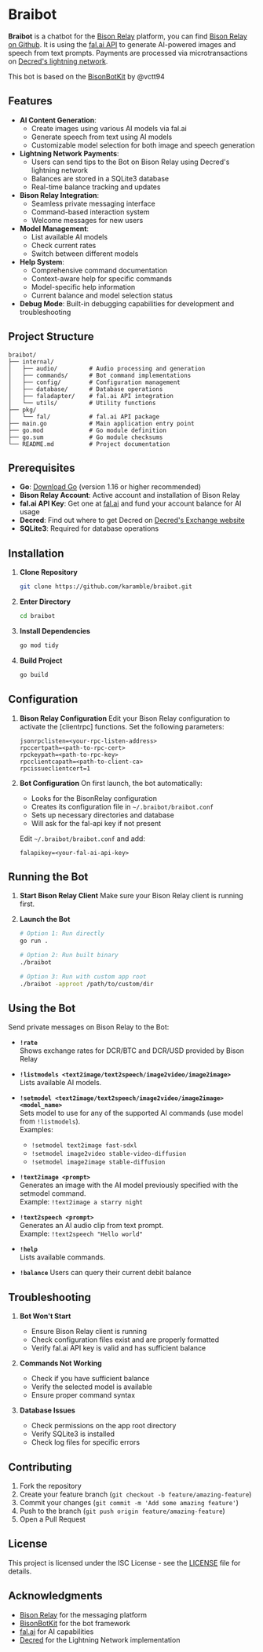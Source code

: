 # Braibot

**Braibot** is a chatbot for the [Bison Relay](https://bisonrelay.org/) platform, you can find [Bison Relay on Github](https://github.com/companyzero/bisonrelay/). It is using the [fal.ai API](https://fal.ai/) to generate AI-powered images and speech from text prompts. Payments are processed via microtransactions on [Decred's lightning network](https://docs.decred.org/lightning-network/overview/).

This bot is based on the [BisonBotKit](https://github.com/vctt94/bisonbotkit) by @vctt94

## Features

- **AI Content Generation**: 
  - Create images using various AI models via fal.ai
  - Generate speech from text using AI models
  - Customizable model selection for both image and speech generation
- **Lightning Network Payments**: 
  - Users can send tips to the Bot on Bison Relay using Decred's lightning network
  - Balances are stored in a SQLite3 database
  - Real-time balance tracking and updates
- **Bison Relay Integration**: 
  - Seamless private messaging interface
  - Command-based interaction system
  - Welcome messages for new users
- **Model Management**: 
  - List available AI models
  - Check current rates
  - Switch between different models
- **Help System**:
  - Comprehensive command documentation
  - Context-aware help for specific commands
  - Model-specific help information
  - Current balance and model selection status
- **Debug Mode**: Built-in debugging capabilities for development and troubleshooting

## Project Structure

```
braibot/
├── internal/
│   ├── audio/         # Audio processing and generation
│   ├── commands/      # Bot command implementations
│   ├── config/        # Configuration management
│   ├── database/      # Database operations
│   ├── faladapter/    # fal.ai API integration
│   └── utils/         # Utility functions
├── pkg/
│   └── fal/           # fal.ai API package
├── main.go            # Main application entry point
├── go.mod             # Go module definition
├── go.sum             # Go module checksums
└── README.md          # Project documentation
```

## Prerequisites

- **Go**: [Download Go](https://go.dev/dl/) (version 1.16 or higher recommended)
- **Bison Relay Account**: Active account and installation of Bison Relay
- **fal.ai API Key**: Get one at [fal.ai](https://fal.ai/) and fund your account balance for AI usage
- **Decred**: Find out where to get Decred on [Decred's Exchange website](https://decred.org/exchanges/)
- **SQLite3**: Required for database operations

## Installation

1. **Clone Repository**  
   ```bash
   git clone https://github.com/karamble/braibot.git
   ```

2. **Enter Directory**  
   ```bash
   cd braibot
   ```

3. **Install Dependencies**
   ```bash
   go mod tidy
   ```

4. **Build Project**
   ```bash
   go build
   ```

## Configuration

1. **Bison Relay Configuration**
   Edit your Bison Relay configuration to activate the [clientrpc] functions. Set the following parameters:
   ```
   jsonrpclisten=<your-rpc-listen-address>
   rpccertpath=<path-to-rpc-cert>
   rpckeypath=<path-to-rpc-key>
   rpcclientcapath=<path-to-client-ca>
   rpcissueclientcert=1
   ```

2. **Bot Configuration**
   On first launch, the bot automatically:
   - Looks for the BisonRelay configuration
   - Creates its configuration file in `~/.braibot/braibot.conf`
   - Sets up necessary directories and database
   - Will ask for the fal-api key if not present

   Edit `~/.braibot/braibot.conf` and add:
   ```
   falapikey=<your-fal-ai-api-key>
   ```

## Running the Bot

1. **Start Bison Relay Client**
   Make sure your Bison Relay client is running first.

2. **Launch the Bot**
   ```bash
   # Option 1: Run directly
   go run .

   # Option 2: Run built binary
   ./braibot

   # Option 3: Run with custom app root
   ./braibot -approot /path/to/custom/dir
   ```

## Using the Bot

Send private messages on Bison Relay to the Bot:

- **`!rate`**  
  Shows exchange rates for DCR/BTC and DCR/USD provided by Bison Relay

- **`!listmodels <text2image/text2speech/image2video/image2image>`**  
  Lists available AI models.

- **`!setmodel <text2image/text2speech/image2video/image2image> <model_name>`**  
  Sets model to use for any of the supported AI commands (use model from `!listmodels`).  
  Examples: 
  - `!setmodel text2image fast-sdxl`
  - `!setmodel image2video stable-video-diffusion`
  - `!setmodel image2image stable-diffusion`

- **`!text2image <prompt>`**  
  Generates an image with the AI model previously specified with the setmodel command.  
  Example: `!text2image a starry night`

- **`!text2speech <prompt>`**  
  Generates an AI audio clip from text prompt.  
  Example: `!text2speech "Hello world"`

- **`!help`**  
  Lists available commands.

- **`!balance`**
  Users can query their current debit balance

## Troubleshooting

1. **Bot Won't Start**
   - Ensure Bison Relay client is running
   - Check configuration files exist and are properly formatted
   - Verify fal.ai API key is valid and has sufficient balance

2. **Commands Not Working**
   - Check if you have sufficient balance
   - Verify the selected model is available
   - Ensure proper command syntax

3. **Database Issues**
   - Check permissions on the app root directory
   - Verify SQLite3 is installed
   - Check log files for specific errors

## Contributing

1. Fork the repository
2. Create your feature branch (`git checkout -b feature/amazing-feature`)
3. Commit your changes (`git commit -m 'Add some amazing feature'`)
4. Push to the branch (`git push origin feature/amazing-feature`)
5. Open a Pull Request

## License

This project is licensed under the ISC License - see the [LICENSE](LICENSE) file for details.

## Acknowledgments

- [Bison Relay](https://github.com/companyzero/bisonrelay/) for the messaging platform
- [BisonBotKit](https://github.com/vctt94/bisonbotkit) for the bot framework
- [fal.ai](https://fal.ai/) for AI capabilities
- [Decred](https://decred.org/) for the Lightning Network implementation
